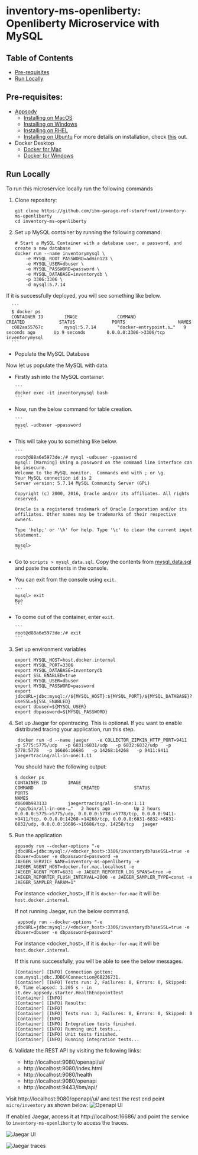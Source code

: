 # inventory-ms-openliberty: Openliberty Microservice with MySQL

## Table of Contents

* [Pre-requisites](#pre-requisites)
* [Run Locally](#run-locally)

## Pre-requisites:
* [Appsody](https://appsody.dev/)
    + [Installing on MacOS](https://appsody.dev/docs/installing/macos)
    + [Installing on Windows](https://appsody.dev/docs/installing/windows)
    + [Installing on RHEL](https://appsody.dev/docs/installing/rhel)
    + [Installing on Ubuntu](https://appsody.dev/docs/installing/ubuntu)
For more details on installation, check [this](https://appsody.dev/docs/installing/installing-appsody/) out.
* Docker Desktop
    + [Docker for Mac](https://docs.docker.com/docker-for-mac/)
    + [Docker for Windows](https://docs.docker.com/docker-for-windows/)


## Run Locally
To run this microservice locally run the following commands
1. Clone repository:
      ```
      git clone https://github.com/ibm-garage-ref-storefront/inventory-ms-openliberty
      cd inventory-ms-openliberty
      ```
2. Set up MySQL container by running the following command:
      ```
      # Start a MySQL Container with a database user, a password, and create a new database
      docker run --name inventorymysql \
          -e MYSQL_ROOT_PASSWORD=admin123 \
          -e MYSQL_USER=dbuser \
          -e MYSQL_PASSWORD=password \
          -e MYSQL_DATABASE=inventorydb \
          -p 3306:3306 \
          -d mysql:5.7.14
      ```

If it is successfully deployed, you will see something like below.

      ```
      $ docker ps
      CONTAINER ID        IMAGE               COMMAND                  CREATED             STATUS              PORTS                    NAMES
      c082aa55767c        mysql:5.7.14        "docker-entrypoint.s…"   9 seconds ago       Up 9 seconds        0.0.0.0:3306->3306/tcp   inventorymysql
      ```

* Populate the MySQL Database

Now let us populate the MySQL with data.

- Firstly ssh into the MySQL container.

      ```
      docker exec -it inventorymysql bash
      ```

* Now, run the below command for table creation.

      ```
      mysql -udbuser -ppassword
      ```

* This will take you to something like below.

      ```
      root@d88a6e5973de:/# mysql -udbuser -ppassword
      mysql: [Warning] Using a password on the command line interface can be insecure.
      Welcome to the MySQL monitor.  Commands end with ; or \g.
      Your MySQL connection id is 2
      Server version: 5.7.14 MySQL Community Server (GPL)

      Copyright (c) 2000, 2016, Oracle and/or its affiliates. All rights reserved.

      Oracle is a registered trademark of Oracle Corporation and/or its
      affiliates. Other names may be trademarks of their respective
      owners.

      Type 'help;' or '\h' for help. Type '\c' to clear the current input statement.

      mysql>
      ```

* Go to `scripts > mysql_data.sql`. Copy the contents from [mysql_data.sql](https://github.com/ibm-garage-ref-storefront/inventory-ms-openliberty/blob/master/mysql/scripts/load-data.sql) and paste the contents in the console.

* You can exit from the console using `exit`.

      ```
      mysql> exit
      Bye
      ```

* To come out of the container, enter `exit`.

      ```
      root@d88a6e5973de:/# exit
      ```

3. Set up environment variables
    ```
    export MYSQL_HOST=host.docker.internal
    export MYSQL_PORT=3306
    export MYSQL_DATABASE=inventorydb
    export SSL_ENABLED=true
    export MYSQL_USER=dbuser
    export MYSQL_PASSWORD=password
    export jdbcURL=jdbc:mysql://${MYSQL_HOST}:${MYSQL_PORT}/${MYSQL_DATABASE}?useSSL=${SSL_ENABLED}
    export dbuser=${MYSQL_USER}
    export dbpassword=${MYSQL_PASSWORD}
    ```

4. Set up Jaegar for opentracing. This is optional. If you want to enable distributed tracing your application, run this step.
    ```
     docker run -d --name jaeger   -e COLLECTOR_ZIPKIN_HTTP_PORT=9411   -p 5775:5775/udp   -p 6831:6831/udp   -p 6832:6832/udp   -p 5778:5778   -p 16686:16686   -p 14268:14268   -p 9411:9411   jaegertracing/all-in-one:1.11
    ```

   You should have the following output:
    ```
    $ docker ps
    CONTAINER ID        IMAGE                                                 COMMAND                  CREATED             STATUS              PORTS                                                                                                                                                                     NAMES
    d0600b983133        jaegertracing/all-in-one:1.11                         "/go/bin/all-in-one-…"   2 hours ago         Up 2 hours          0.0.0.0:5775->5775/udp, 0.0.0.0:5778->5778/tcp, 0.0.0.0:9411->9411/tcp, 0.0.0.0:14268->14268/tcp, 0.0.0.0:6831-6832->6831-6832/udp, 0.0.0.0:16686->16686/tcp, 14250/tcp   jaeger
    ```
5. Run the application
   ```
   appsody run --docker-options "-e jdbcURL=jdbc:mysql://<docker_host>:3306/inventorydb?useSSL=true -e dbuser=dbuser -e dbpassword=password -e JAEGER_SERVICE_NAME=inventory-ms-openliberty -e JAEGER_AGENT_HOST=docker.for.mac.localhost -e JAEGER_AGENT_PORT=6831 -e JAEGER_REPORTER_LOG_SPANS=true -e JAEGER_REPORTER_FLUSH_INTERVAL=2000 -e JAEGER_SAMPLER_TYPE=const -e JAEGER_SAMPLER_PARAM=1"
   ```

   For instance <docker_host>, if it is `docker-for-mac` it will be `host.docker.internal`.

   If not running Jaegar, run the below command.  
    ```
     appsody run --docker-options "-e jdbcURL=jdbc:mysql://<docker_host>:3306/inventorydb?useSSL=true -e dbuser=dbuser -e dbpassword=password"
    ```

   For instance <docker_host>, if it is `docker-for-mac` it will be `host.docker.internal`.

   If this runs successfully, you will be able to see the below messages.

    ```
    [Container] [INFO] Connection gotten: com.mysql.jdbc.JDBC4Connection@68236731.
    [Container] [INFO] Tests run: 2, Failures: 0, Errors: 0, Skipped: 0, Time elapsed: 1.205 s - in it.dev.appsody.starter.HealthEndpointTest
    [Container] [INFO]
    [Container] [INFO] Results:
    [Container] [INFO]
    [Container] [INFO] Tests run: 3, Failures: 0, Errors: 0, Skipped: 0
    [Container] [INFO]
    [Container] [INFO] Integration tests finished.
    [Container] [INFO] Running unit tests...
    [Container] [INFO] Unit tests finished.
    [Container] [INFO] Running integration tests...
    ```
5. Validate the REST API by visiting the following links:
    - http://localhost:9080/openapi/ui/
    - http://localhost:9080/index.html
    - http://localhost:9080/health
    - http://localhost:9080/openapi
    - http://localhost:9443/ibm/api/

Visit http://localhost:9080/openapi/ui/ and test the rest end point `micro/inventory`
as shown below:
![Openapi UI](./images/openapi-ui.png)

If enabled Jaegar, access it at http://localhost:16686/ and point the service to `inventory-ms-openliberty` to access the traces.

![Jaegar UI](./images/jaegar_ui_inventory.png)

![Jaegar traces](./images/jaegar_traces.png)
